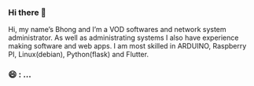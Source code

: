 ### Hi there 👋

Hi, my name’s Bhong and I’m a VOD softwares and network system administrator. As well as administrating systems I also have experience making software and web apps. I am most skilled in ARDUINO, Raspberry PI, Linux(debian), Python(flask) and Flutter.

### 😄 : ...

<!--
**bhong2002/bhong2002** is a ✨ _special_ ✨ repository because its `README.md` (this file) appears on your GitHub profile.

Here are some ideas to get you started:

- 🔭 I’m currently working on ...
- 🌱 I’m currently learning ...
- 👯 I’m looking to collaborate on ...
- 🤔 I’m looking for help with ...
- 💬 Ask me about ...
- 📫 How to reach me: ...
- 😄 Pronouns: ...
- ⚡ Fun fact: ...
-->

